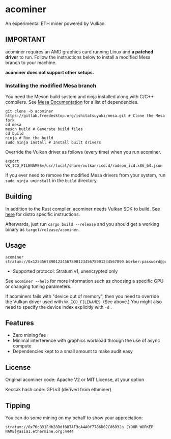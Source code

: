 # acominer

An experimental ETH miner powered by Vulkan.

## IMPORTANT

acominer requires an AMD graphics card running Linux and **a patched driver** to run. Follow the instructions below to
install a modified Mesa branch to your machine.

**acominer does not support other setups.**

### Installing the modified Mesa branch

You need the Meson build system and ninja installed along with C/C++ compilers. See
[Mesa Documentation](https://docs.mesa3d.org/install.html) for a list of dependencies.

```shell
git clone -b acominer https://gitlab.freedesktop.org/ishitatsuyuki/mesa.git # Clone the Mesa fork
cd mesa
meson build # Generate build files
cd build
ninja # Run the build
sudo ninja install # Install built drivers
```

Override the Vulkan driver as follows (every time) when you run acominer.

```shell
export VK_ICD_FILENAMES=/usr/local/share/vulkan/icd.d/radeon_icd.x86_64.json
```

If you ever need to remove the modified Mesa drivers from your system, run `sudo ninja uninstall` in the `build`
directory.

## Building

In addition to the Rust compiler, acominer needs Vulkan SDK to build. See
[here](https://github.com/vulkano-rs/vulkano#linux-specific-setup) for distro specific instructions.

Afterwards, just run `cargo build --release` and you should get a working binary as `target/release/acominer`.

## Usage

```
acominer stratum://0x1234567890123456789012345678901234567890.Worker:password@pool.example.com:4444
```

- Supported protocol: Stratum v1, unencrypted only

See `acominer --help` for more information such as choosing a specific GPU or changing tuning parameters.

If acominers fails with "device out of memory", then you need to override the Vulkan driver used with `VK_ICD_FILENAMES`.
(See above.) You might also need to specify the device index explicitly with `-d` .

## Features

- Zero mining fee
- Minimal interference with graphics workload through the use of async compute
- Dependencies kept to a small amount to make audit easy

## License

Original acominer code: Apache V2 or MIT License, at your option

Keccak hash code: GPLv3 (derived from ethminer)

## Tipping

You can do some mining on my behalf to show your appreciation:

```
stratum://0x76cB31Fdb28Ddf887AF3cA4A0f7786D02C86032a.[YOUR WORKER NAME]@asia1.ethermine.org:4444
```
